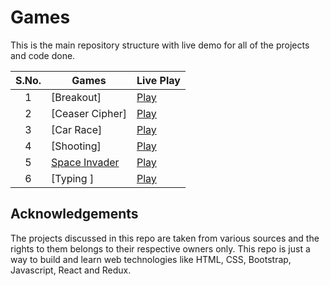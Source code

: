 # Games
This is the main repository structure with live demo for all of the projects and code done.


|  S.No.  | Games | Live Play |
|   :-:   | ------- | --------- |
| 1 | [Breakout]             | [Play](https://rajanand-132.github.io/Games/Breakout%20Game/)                                 |
| 2 | [Ceaser Cipher]       | [Play](https://rajanand-132.github.io/Games/Caesar%20Cipher/caesar_cipher.html)               |
| 3 | [Car Race]           | [Play](https://rajanand-132.github.io/Games/Race%20Game/)                                     |
| 4 | [Shooting]            | [Play](https://rajanand-132.github.io/Games/Shooting%20Game/)|
| 5 | [Space Invader]()  | [Play](https://rajanand-132.github.io/Games/Simple%20Space%20Invader%20Game%202D%20Game/) |
| 6 | [Typing ]   |[Play](https://rajanand-132.github.io/Games/Typing%20Game/)

## Acknowledgements

The projects discussed in this repo are taken from various sources and the rights to them belongs to their respective owners only. This repo is just a way to build and learn web technologies like HTML, CSS, Bootstrap, Javascript, React and Redux.
